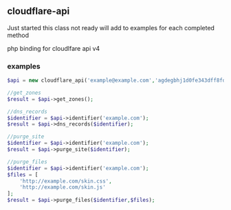 
## cloudflare-api
Just started this class not ready will add to examples for each completed method

php binding for cloudlfare api v4



### examples

```php
$api = new cloudflare_api('example@example.com','agdegbhj1d0fe343dff8fddcb30131');

//get_zones
$result = $api->get_zones();

//dns_records
$identifier = $api->identifier('example.com');
$result = $api->dns_records($identifier);

//purge_site
$identifier = $api->identifier('example.com');
$result = $api->purge_site($identifier);

//purge_files
$identifier = $api->identifier('example.com');
$files = [
	'http://example.com/skin.css',
    'http://example.com/skin.js'
];
$result = $api->purge_files($identifier,$files);
```
